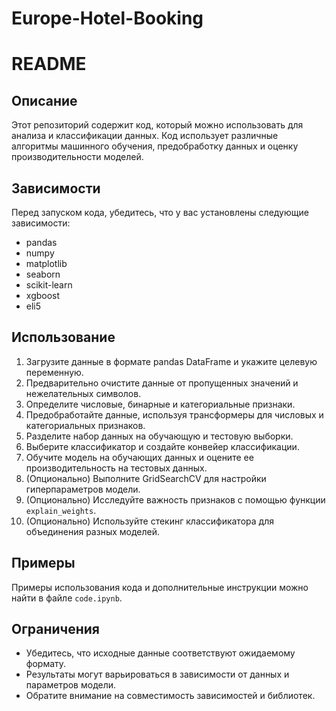 # Europe-Hotel-Booking
# README

## Описание
Этот репозиторий содержит код, который можно использовать для анализа и классификации данных. Код использует различные алгоритмы машинного обучения, предобработку данных и оценку производительности моделей.

## Зависимости
Перед запуском кода, убедитесь, что у вас установлены следующие зависимости:
- pandas
- numpy
- matplotlib
- seaborn
- scikit-learn
- xgboost
- eli5

## Использование
1. Загрузите данные в формате pandas DataFrame и укажите целевую переменную.
2. Предварительно очистите данные от пропущенных значений и нежелательных символов.
3. Определите числовые, бинарные и категориальные признаки.
4. Предобработайте данные, используя трансформеры для числовых и категориальных признаков.
5. Разделите набор данных на обучающую и тестовую выборки.
6. Выберите классификатор и создайте конвейер классификации.
7. Обучите модель на обучающих данных и оцените ее производительность на тестовых данных.
8. (Опционально) Выполните GridSearchCV для настройки гиперпараметров модели.
9. (Опционально) Исследуйте важность признаков с помощью функции `explain_weights`.
10. (Опционально) Используйте стекинг классификатора для объединения разных моделей.

## Примеры
Примеры использования кода и дополнительные инструкции можно найти в файле `code.ipynb`.

## Ограничения
- Убедитесь, что исходные данные соответствуют ожидаемому формату.
- Результаты могут варьироваться в зависимости от данных и параметров модели.
- Обратите внимание на совместимость зависимостей и библиотек.



